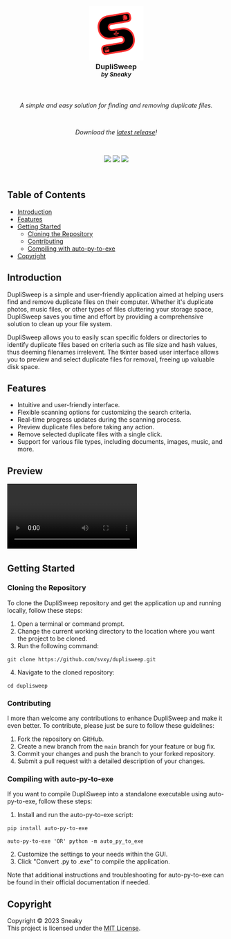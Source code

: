 <h3 align="center"><img src='https://github.com/Svxy/imgs/blob/main/DupliSweep/DupliSweep-dark.png?raw=true' style='width: 25%; height: auto;'><br><b>DupliSweep</b><br><sup><i>by Sneaky</i></sup></h3>

<br>

<p align="center">
  <em>A simple and easy solution for finding and removing duplicate files.</em>
</p>

<br>

<p align=center><em>Download the <a href='https://github.com/Svxy/DupliSweep/releases/tag/v1.0.0'>latest release</a>!</em></p>

<br>

<p align=center> <img src='https://img.shields.io/github/downloads/svxy/DupliSweep/v1.0.0/total?style=for-the-badge&logo=github&label=Installs&labelColor=%23cc2525&color=%23cc2525'> <img src='https://img.shields.io/github/stars/svxy/duplisweep?style=for-the-badge&logo=github&label=Stars&labelColor=%23cc2525&color=%23cc2525
'> <img src='https://img.shields.io/github/v/release/svxy/duplisweep?style=for-the-badge&logo=github&label=Release&labelColor=%23cc2525&color=%23cc2525
'> </p>

<br>

## Table of Contents

- [Introduction](#introduction)
- [Features](#features)
- [Getting Started](#getting-started)
  - [Cloning the Repository](#cloning-the-repository)
  - [Contributing](#contributing)
  - [Compiling with auto-py-to-exe](#compiling-with-auto-py-to-exe)
- [Copyright](#copyright)

## Introduction

DupliSweep is a simple and user-friendly application aimed at helping users find and remove duplicate files on their computer. Whether it's duplicate photos, music files, or other types of files cluttering your storage space, DupliSweep saves you time and effort by providing a comprehensive solution to clean up your file system.

 DupliSweep allows you to easily scan specific folders or directories to identify duplicate files based on criteria such as file size and hash values, thus deeming filenames irrelevent. The tkinter based user interface allows you to preview and select duplicate files for removal, freeing up valuable disk space.

## Features

- Intuitive and user-friendly interface.
- Flexible scanning options for customizing the search criteria.
- Real-time progress updates during the scanning process.
- Preview duplicate files before taking any action.
- Remove selected duplicate files with a single click.
- Support for various file types, including documents, images, music, and more.

## Preview

<p> <video autoplay loop> <source src="C:\Users\aidan\Pictures\DupliSweep\DupliSweep-preview.mp4" type="video/mp4"> </video> </p>

## Getting Started

### Cloning the Repository

To clone the DupliSweep repository and get the application up and running locally, follow these steps:

1. Open a terminal or command prompt.
2. Change the current working directory to the location where you want the project to be cloned.
3. Run the following command:

```console
git clone https://github.com/svxy/duplisweep.git
```

4. Navigate to the cloned repository:

```console
cd duplisweep
```

### Contributing

I more than welcome any contributions to enhance DupliSweep and make it even better. To contribute, please just be sure to follow these guidelines:

1. Fork the repository on GitHub.
2. Create a new branch from the `main` branch for your feature or bug fix.
3. Commit your changes and push the branch to your forked repository.
4. Submit a pull request with a detailed description of your changes.

### Compiling with auto-py-to-exe

If you want to compile DupliSweep into a standalone executable using auto-py-to-exe, follow these steps:

1. Install and run the auto-py-to-exe script:

```console
pip install auto-py-to-exe
```

```console
auto-py-to-exe 'OR' python -m auto_py_to_exe
```

2. Customize the settings to your needs within the GUI.
3. Click "Convert .py to .exe" to compile the application.

Note that additional instructions and troubleshooting for auto-py-to-exe can be found in their official documentation if needed.

## Copyright

Copyright © 2023 Sneaky<br>This project is licensed under the [MIT License](LICENSE).